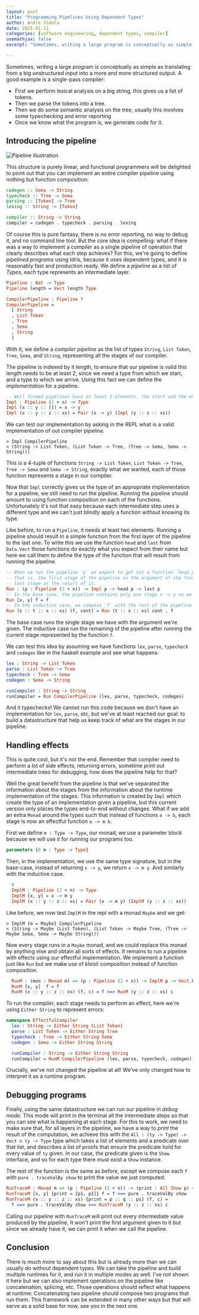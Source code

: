 ```yaml
---
layout: post
title: "Programming Pipelines Using Dependent Types"
author: Andre Videla
date: 2025-01-11
categories: [software engineering, dependent types, compiler]
usemathjax: false
excerpt: "Sometimes, writing a large program is conceptually as simple as translating from a big unstructured input into a more and more structured output. In this post, we present a data structure to talk about such programs and demonstrate its use and flexbility using a single-pass compiler as case-study."

---
```

<!-- idris

module Data.PipelinePart1

import Data.Vect
import Data.Vect.Quantifiers
import Debug.Trace

data Tree : Type where
data Token : Type where
data Sema : Type where

-->

Sometimes, writing a large program is conceptually as simple as translating from a big unstructured input into a more and more structured output. A good example is a single-pass compiler:

- First we perform lexical analysis on a big string, this gives us a list of tokens.
- Then we parse the tokens into a tree.
- Then we do some semantic analysis on the tree, usually this involves some typechecking and error reporting
- Once we know what the program is, we generate code for it.

## Introducing the pipeline

![Pipeline illustration](/assetsPosts/2025-01-11-program-pipelines/pipeline_illust_mid.png)

This structure is purely linear, and functional programmers will be delighted to point out that you can implement an entire compiler pipeline using nothing but function composition:

```haskell
codegen :: Sema -> String
typecheck :: Tree -> Sema
parsing :: [Token] -> Tree
lexing :: String -> [Token]

compiler :: String -> String
compiler = codegen . typecheck . parsing . lexing
```

Of course this is pure fantasy, there is no error reporting, no way to debug it, and no command line tool. But the core idea is compelling: what if there was a way to implement a compiler as a single pipeline of operation that clearly describes what each step achieves?
For this, we're going to define _pipelined programs_ using Idris, because it uses dependent types, and it is reasonably fast and production ready. We define a _pipeline_ as a list of _Types_, each type represents an intermediate layer.

```idris
Pipeline : Nat -> Type
Pipeline length = Vect length Type

CompilerPipeline : Pipeline ?
CompilerPipeline =
  [ String
  , List Token
  , Tree
  , Sema
  , String
  ]
```

With it, we define a _compiler pipeline_ as the list of types `String`, `List Token`, `Tree`, `Sema`, and `String`, representing all the stages of our compiler.

The pipeline is indexed by it length, to ensure that our pipeline is valid this length needs to be at least 2, since we need a type from which we start, and a type to which we arrive. Using this fact we can define the _implementation_ for a pipeline.

```idris
-- Well formed pipelines have at least 2 elements, the start and the end type
Impl : Pipeline (2 + n) -> Type
Impl (x :: y :: []) = x -> y
Impl (x :: y :: z :: xs) = Pair (x -> y) (Impl (y :: z :: xs))
```

We can test our implementation by asking in the REPL what is a valid implementation of out compiler pipeline.

```
> Impl CompilerPipeline
< (String -> List Token, (List Token -> Tree, (Tree -> Sema, Sema -> String)))
```

This is a 4-tuple of functions `String -> List Token`, `List Token -> Tree`, `Tree -> Sema` and `Sema -> String`, exactly what we wanted, each of those function represents a stage in our compiler.

Now that `Impl` correctly gives us the type of an appropriate implementation for a pipeline, we still need to _run_ the pipeline. Running the pipeline should amount to using function composition on each of the functions. Unfortunately it's not that easy because each intermediate step uses a different type and we can't just blindly apply a function without knowing its type.

Like before, to run a `Pipeline`, it needs at least two elements. Running a pipeline should result in a simple function from the first layer of the pipeline to the last one. To write this we use the function `head` and `last` from `Data.Vect` those functions do exactly what you expect from their name but here we call them to define the type of the function that will result from running the pipeline.

```idris
-- When we run the pipeline `p` we expect to get out a function `head p -> last `p`,
-- that is, the first stage of the pipeline as the argument of the function and the
-- last stage as the result of it.
Run : (p : Pipeline (2 + n)) -> Impl p -> head p -> last p
-- In the base case, the pipeline contains only one stage x -> y so we return it
Run [x, y] f = f
-- In the inductive case, we compose `f` with the rest of the pipeline
Run (s :: t :: x :: xs) (f, cont) = Run (t :: x :: xs) cont . f
```

The base case runs the single stage we have with the argument we're given. The inductive case run the remaining of the pipeline after running the current stage represented by the function `f`.

We can test this idea by assuming we have functions `lex`, `parse`, `typecheck` and `codegen` like in the haskell example and see what happens:

```idris
lex : String -> List Token
parse : List Token -> Tree
typecheck : Tree -> Sema
codegen : Sema -> String

runCompiler : String -> String
runCompiler = Run CompilerPipeline (lex, parse, typecheck, codegen)
```

And it typechecks! We cannot run this code because we don't have an implementation for `lex`, `parse`, etc, but we've at least reached our goal: to build a datastructure that help us keep track of what are the stages in our pipeline.

## Handling effects

This is quite cool, but it's not the end. Remember that compiler need to perform a lot of side effects, returning errors, sometime print out intermediate trees for debugging, how does the pipeline help for that?

Well the great benefit from the pipeline is that we've separated the information about the stages from the information about the runtime implementation of the stages. This information is created by `Impl` which create the type of an implementation given a pipeline, but this current version only places the types end-to-end without changes. What if we add an extra `Monad` around the types such that instead of functions `a -> b`, each stage is now an effectful function `a -> m b`.

First we define `m : Type -> Type`, our monad, we use a parameter block because we will use it for running our programs too.

```idris
parameters {0 m : Type -> Type}
```

Then, in the implementation, we use the same type signature, but in the base-case, instead of returning `x -> y`, we return `x -> m y`. And similarly with the inductive case.
```idris
  0
  ImplM : Pipeline (2 + n) -> Type
  ImplM [x, y] = x -> m y
  ImplM (x :: y :: z :: xs) = Pair (x -> m y) (ImplM (y :: z :: xs))
```

Like before, we now test `ImplM` in the repl with a monad `Maybe` and we get:

```
> ImplM {m = Maybe} CompilerPipeline
< (String -> Maybe (List Token), (List Token -> Maybe Tree, (Tree -> Maybe Sema, Sema -> Maybe String)))
```

Now every stage runs in a `Maybe` monad, and we could replace this monad by anything else and obtain all sorts of effects.
It remains to run a pipeline with effects using our effectful implementation. We implement a function just like `Run` but we make use of _kleisli_ composition instead of function composition.

```idris
  RunM : (mon : Monad m) => (p : Pipeline (2 + n)) -> ImplM p -> Vect.head p -> m (Vect.last p)
  RunM [x, y]  f = f
  RunM (x :: y :: z :: xs) (f, c) = f >=> RunM (y :: z :: xs) c
```

To run the compiler, each stage needs to perform an effect, here we're using `Either String` to represent errors:

```idris
namespace EffectfulCompiler
  lex : String -> Either String (List Token)
  parse : List Token -> Either String Tree
  typecheck : Tree -> Either String Sema
  codegen : Sema -> Either String String

  runCompiler : String -> Either String String
  runCompiler = RunM CompilerPipeline (lex, parse, typecheck, codegen)
```

Crucially, we've not changed the pipeline at all! We've only changed how to interpret it as a runtime program.

## Debugging programs

Finally, using the same datastructure we can run our pipeline in _debug mode_. This mode will print in the terminal all the intermediate steps so that you can see what is happening at each stage. For this to work, we need to make sure that, for all layers in the pipeline, we have a way to _print_ the result of the computation, we achieve this with the `All : (ty -> Type) -> Vect n ty -> Type` type which takes a list of elements and a predicate over that list, and describes a list of proofs that ensure the predicate hold for every value of `ty` given. In our case, the predicate given is the `Show` interface, and so for each type there must exist a `Show` instance.

The rest of the function is the same as before, except we compose each `f` with `pure . traceValBy show` to print the value we just computed.

```idris
RunTraceM : Monad m => (p : Pipeline (2 + n)) -> (print : All Show p) => ImplM {m} p -> Vect.head p -> m (Vect.last p)
RunTraceM [x, y] {print = [p1, p2]} f = f >=> pure . traceValBy show
RunTraceM (x :: y :: z :: xs) {print = p :: q :: ps} (f, c) =
  f >=> pure . traceValBy show >=> RunTraceM (y :: z :: xs) c
```

Calling our pipeline with `RunTraceM` will print out every intermediate value produced by the pipeline, It won't print the first argument given to it but since we already have it, we can print it when we call the pipeline.

## Conclusion

There is much more to say about this but is already more than we can usually do without dependent types. We can take the pipeline and build multiple runtimes for it, and run it in multiple modes as well. I've not shown it here but we can also implement operations on the pipeline like concatenation, splicing, etc. Those operations should reflect what happens at runtime: Concatenating two pipeline should compose two programs that run them. This framework can be extended in many other ways but that will serve as a solid base for now, see you in the next one.

